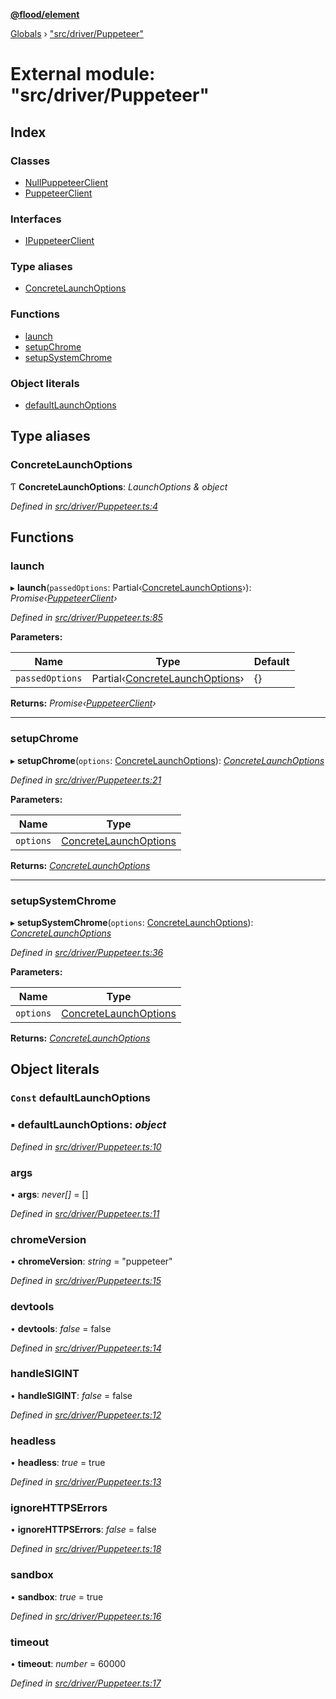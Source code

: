 **[@flood/element](../README.md)**

[Globals](../globals.md) › ["src/driver/Puppeteer"](_src_driver_puppeteer_.md)

# External module: "src/driver/Puppeteer"

## Index

### Classes

* [NullPuppeteerClient](../classes/_src_driver_puppeteer_.nullpuppeteerclient.md)
* [PuppeteerClient](../classes/_src_driver_puppeteer_.puppeteerclient.md)

### Interfaces

* [IPuppeteerClient](../interfaces/_src_driver_puppeteer_.ipuppeteerclient.md)

### Type aliases

* [ConcreteLaunchOptions](_src_driver_puppeteer_.md#concretelaunchoptions)

### Functions

* [launch](_src_driver_puppeteer_.md#launch)
* [setupChrome](_src_driver_puppeteer_.md#setupchrome)
* [setupSystemChrome](_src_driver_puppeteer_.md#setupsystemchrome)

### Object literals

* [defaultLaunchOptions](_src_driver_puppeteer_.md#const-defaultlaunchoptions)

## Type aliases

###  ConcreteLaunchOptions

Ƭ **ConcreteLaunchOptions**: *LaunchOptions & object*

*Defined in [src/driver/Puppeteer.ts:4](https://github.com/flood-io/element/blob/d9c12d9/packages/element/src/driver/Puppeteer.ts#L4)*

## Functions

###  launch

▸ **launch**(`passedOptions`: Partial‹[ConcreteLaunchOptions](_src_driver_puppeteer_.md#concretelaunchoptions)›): *Promise‹[PuppeteerClient](../classes/_src_driver_puppeteer_.puppeteerclient.md)›*

*Defined in [src/driver/Puppeteer.ts:85](https://github.com/flood-io/element/blob/d9c12d9/packages/element/src/driver/Puppeteer.ts#L85)*

**Parameters:**

Name | Type | Default |
------ | ------ | ------ |
`passedOptions` | Partial‹[ConcreteLaunchOptions](_src_driver_puppeteer_.md#concretelaunchoptions)› |  {} |

**Returns:** *Promise‹[PuppeteerClient](../classes/_src_driver_puppeteer_.puppeteerclient.md)›*

___

###  setupChrome

▸ **setupChrome**(`options`: [ConcreteLaunchOptions](_src_driver_puppeteer_.md#concretelaunchoptions)): *[ConcreteLaunchOptions](_src_driver_puppeteer_.md#concretelaunchoptions)*

*Defined in [src/driver/Puppeteer.ts:21](https://github.com/flood-io/element/blob/d9c12d9/packages/element/src/driver/Puppeteer.ts#L21)*

**Parameters:**

Name | Type |
------ | ------ |
`options` | [ConcreteLaunchOptions](_src_driver_puppeteer_.md#concretelaunchoptions) |

**Returns:** *[ConcreteLaunchOptions](_src_driver_puppeteer_.md#concretelaunchoptions)*

___

###  setupSystemChrome

▸ **setupSystemChrome**(`options`: [ConcreteLaunchOptions](_src_driver_puppeteer_.md#concretelaunchoptions)): *[ConcreteLaunchOptions](_src_driver_puppeteer_.md#concretelaunchoptions)*

*Defined in [src/driver/Puppeteer.ts:36](https://github.com/flood-io/element/blob/d9c12d9/packages/element/src/driver/Puppeteer.ts#L36)*

**Parameters:**

Name | Type |
------ | ------ |
`options` | [ConcreteLaunchOptions](_src_driver_puppeteer_.md#concretelaunchoptions) |

**Returns:** *[ConcreteLaunchOptions](_src_driver_puppeteer_.md#concretelaunchoptions)*

## Object literals

### `Const` defaultLaunchOptions

### ▪ **defaultLaunchOptions**: *object*

*Defined in [src/driver/Puppeteer.ts:10](https://github.com/flood-io/element/blob/d9c12d9/packages/element/src/driver/Puppeteer.ts#L10)*

###  args

• **args**: *never[]* =  []

*Defined in [src/driver/Puppeteer.ts:11](https://github.com/flood-io/element/blob/d9c12d9/packages/element/src/driver/Puppeteer.ts#L11)*

###  chromeVersion

• **chromeVersion**: *string* = "puppeteer"

*Defined in [src/driver/Puppeteer.ts:15](https://github.com/flood-io/element/blob/d9c12d9/packages/element/src/driver/Puppeteer.ts#L15)*

###  devtools

• **devtools**: *false* = false

*Defined in [src/driver/Puppeteer.ts:14](https://github.com/flood-io/element/blob/d9c12d9/packages/element/src/driver/Puppeteer.ts#L14)*

###  handleSIGINT

• **handleSIGINT**: *false* = false

*Defined in [src/driver/Puppeteer.ts:12](https://github.com/flood-io/element/blob/d9c12d9/packages/element/src/driver/Puppeteer.ts#L12)*

###  headless

• **headless**: *true* = true

*Defined in [src/driver/Puppeteer.ts:13](https://github.com/flood-io/element/blob/d9c12d9/packages/element/src/driver/Puppeteer.ts#L13)*

###  ignoreHTTPSErrors

• **ignoreHTTPSErrors**: *false* = false

*Defined in [src/driver/Puppeteer.ts:18](https://github.com/flood-io/element/blob/d9c12d9/packages/element/src/driver/Puppeteer.ts#L18)*

###  sandbox

• **sandbox**: *true* = true

*Defined in [src/driver/Puppeteer.ts:16](https://github.com/flood-io/element/blob/d9c12d9/packages/element/src/driver/Puppeteer.ts#L16)*

###  timeout

• **timeout**: *number* = 60000

*Defined in [src/driver/Puppeteer.ts:17](https://github.com/flood-io/element/blob/d9c12d9/packages/element/src/driver/Puppeteer.ts#L17)*